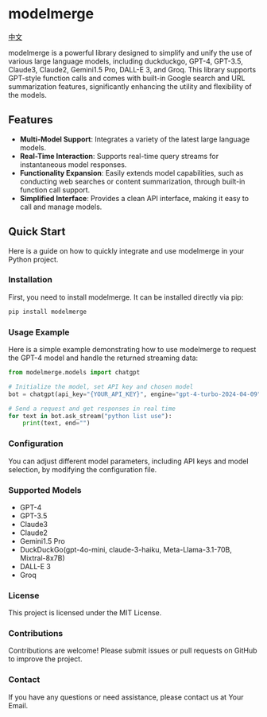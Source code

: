 # modelmerge

[中文](./README-zh.md)

modelmerge is a powerful library designed to simplify and unify the use of various large language models, including duckduckgo, GPT-4, GPT-3.5, Claude3, Claude2, Gemini1.5 Pro, DALL-E 3, and Groq. This library supports GPT-style function calls and comes with built-in Google search and URL summarization features, significantly enhancing the utility and flexibility of the models.

## Features

- **Multi-Model Support**: Integrates a variety of the latest large language models.
- **Real-Time Interaction**: Supports real-time query streams for instantaneous model responses.
- **Functionality Expansion**: Easily extends model capabilities, such as conducting web searches or content summarization, through built-in function call support.
- **Simplified Interface**: Provides a clean API interface, making it easy to call and manage models.

## Quick Start

Here is a guide on how to quickly integrate and use modelmerge in your Python project.

### Installation

First, you need to install modelmerge. It can be installed directly via pip:

```bash
pip install modelmerge
```

### Usage Example

Here is a simple example demonstrating how to use modelmerge to request the GPT-4 model and handle the returned streaming data:

```python
from modelmerge.models import chatgpt

# Initialize the model, set API key and chosen model
bot = chatgpt(api_key="{YOUR_API_KEY}", engine="gpt-4-turbo-2024-04-09")

# Send a request and get responses in real time
for text in bot.ask_stream("python list use"):
    print(text, end="")
```

### Configuration

You can adjust different model parameters, including API keys and model selection, by modifying the configuration file.

### Supported Models

- GPT-4
- GPT-3.5
- Claude3
- Claude2
- Gemini1.5 Pro
- DuckDuckGo(gpt-4o-mini, claude-3-haiku, Meta-Llama-3.1-70B, Mixtral-8x7B)
- DALL-E 3
- Groq

### License

This project is licensed under the MIT License.

### Contributions

Contributions are welcome! Please submit issues or pull requests on GitHub to improve the project.

### Contact

If you have any questions or need assistance, please contact us at Your Email.